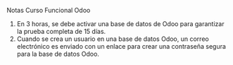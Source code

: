 Notas Curso Funcional Odoo
1.	En 3 horas, se debe activar una base de datos de Odoo para garantizar la prueba completa de 15 días.
2.	 Cuando se crea un usuario en una base de datos Odoo, un correo electrónico es enviado con un enlace para crear una contraseña segura para la base de datos Odoo.
